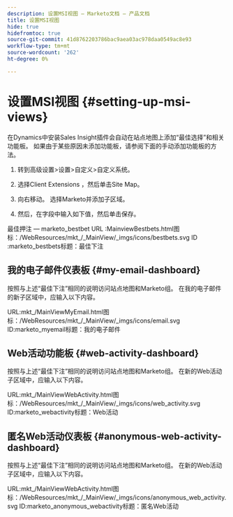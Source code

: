 ```yaml
---
description: 设置MSI视图 — Marketo文档 — 产品文档
title: 设置MSI视图
hide: true
hidefromtoc: true
source-git-commit: 41d8762203786bac9aea03ac978daa0549ac8e93
workflow-type: tm+mt
source-wordcount: '262'
ht-degree: 0%

---
```


# 设置MSI视图 {#setting-up-msi-views}

在Dynamics中安装Sales Insight插件会自动在站点地图上添加“最佳选择”和相关功能板。 如果由于某些原因未添加功能板，请参阅下面的手动添加功能板的方法。

1. 转到高级设置>设置>自定义>自定义系统。

1. 选择Client Extensions ，然后单击Site Map。

1. 向右移动。 选择Marketo并添加子区域。

1. 然后，在字段中输入如下值，然后单击保存。

最佳押注 — marketo_bestbet URL :MainviewBestbets.html图标：/WebResources/mkt_/_MainView/_imgs/icons/bestbets.svg ID :marketo_bestbets标题：最佳下注

## 我的电子邮件仪表板 {#my-email-dashboard}

按照与上述“最佳下注”相同的说明访问站点地图和Marketo组。  在我的电子邮件的新子区域中，应输入以下内容。

URL:mkt_/MainViewMyEmail.html图标：/WebResources/mkt_/_MainView/_imgs/icons/email.svg ID:marketo_myemail标题：我的电子邮件

## Web活动功能板 {#web-activity-dashboard}

按照与上述“最佳下注”相同的说明访问站点地图和Marketo组。  在新的Web活动子区域中，应输入以下内容。

URL:mkt_/MainViewWebActivity.html图标：/WebResources/mkt_/_MainView/_imgs/icons/web_activity.svg ID:marketo_webactivity标题：Web活动

## 匿名Web活动仪表板 {#anonymous-web-activity-dashboard}

按照与上述“最佳下注”相同的说明访问站点地图和Marketo组。  在新的Web活动子区域中，应输入以下内容。

URL:mkt_/MainViewWebActivity.html图标：/WebResources/mkt_/_MainView/_imgs/icons/anonymous_web_activity.svg ID:marketo_anonymous_webactivity标题：匿名Web活动

